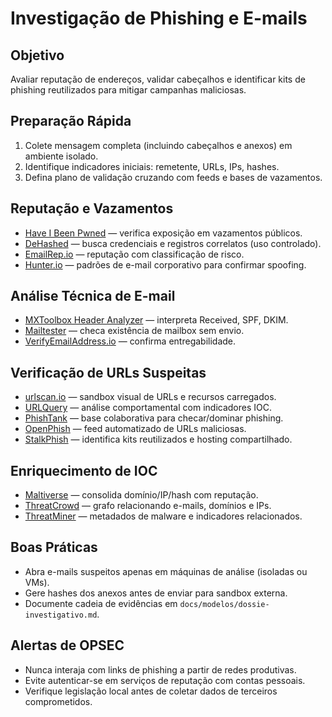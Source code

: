 # Investigação de Phishing e E-mails

## Objetivo
Avaliar reputação de endereços, validar cabeçalhos e identificar kits de phishing reutilizados para mitigar campanhas maliciosas.

## Preparação Rápida
1. Colete mensagem completa (incluindo cabeçalhos e anexos) em ambiente isolado.
2. Identifique indicadores iniciais: remetente, URLs, IPs, hashes.
3. Defina plano de validação cruzando com feeds e bases de vazamentos.

## Reputação e Vazamentos
- [Have I Been Pwned](https://haveibeenpwned.com/) — verifica exposição em vazamentos públicos.
- [DeHashed](https://dehashed.com/) — busca credenciais e registros correlatos (uso controlado).
- [EmailRep.io](https://emailrep.io/) — reputação com classificação de risco.
- [Hunter.io](https://hunter.io/) — padrões de e-mail corporativo para confirmar spoofing.

## Análise Técnica de E-mail
- [MXToolbox Header Analyzer](https://mxtoolbox.com/EmailHeaders.aspx) — interpreta Received, SPF, DKIM.
- [Mailtester](http://mailtester.com/) — checa existência de mailbox sem envio.
- [VerifyEmailAddress.io](https://tools.verifyemailaddress.io/) — confirma entregabilidade.

## Verificação de URLs Suspeitas
- [urlscan.io](https://urlscan.io/) — sandbox visual de URLs e recursos carregados.
- [URLQuery](http://urlquery.net) — análise comportamental com indicadores IOC.
- [PhishTank](https://phishtank.org/) — base colaborativa para checar/dominar phishing.
- [OpenPhish](https://openphish.com/) — feed automatizado de URLs maliciosas.
- [StalkPhish](https://github.com/t4d/StalkPhish) — identifica kits reutilizados e hosting compartilhado.

## Enriquecimento de IOC
- [Maltiverse](https://maltiverse.com/search) — consolida domínio/IP/hash com reputação.
- [ThreatCrowd](https://threatcrowd.org/) — grafo relacionando e-mails, domínios e IPs.
- [ThreatMiner](https://www.threatminer.org/) — metadados de malware e indicadores relacionados.

## Boas Práticas
- Abra e-mails suspeitos apenas em máquinas de análise (isoladas ou VMs).
- Gere hashes dos anexos antes de enviar para sandbox externa.
- Documente cadeia de evidências em `docs/modelos/dossie-investigativo.md`.

## Alertas de OPSEC
- Nunca interaja com links de phishing a partir de redes produtivas.
- Evite autenticar-se em serviços de reputação com contas pessoais.
- Verifique legislação local antes de coletar dados de terceiros comprometidos.
